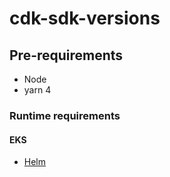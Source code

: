 # cdk-sdk-versions

## Pre-requirements

- Node
- yarn 4

### Runtime requirements

#### EKS

- [Helm](https://helm.sh/docs/intro/install/)
